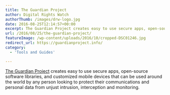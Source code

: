 ```yaml
---
title: The Guardian Project
author: Digital Rights Watch
authorThumb: /images/drw-logo.jpg
date: 2016-08-25T12:14:57+00:00
excerpt: The Guardian Project creates easy to use secure apps, open-source software libraries, and customized mobile devices that can be used around the world by any person looking to protect their communications and personal data from unjust intrusion, interception and monitoring.
url: /2016/08/25/the-guardian-project/
featureImage: /wp-content/uploads/2016/10/cropped-DSC01246.jpg
redirect_url: https://guardianproject.info/
category:
  - 'Tools and Guides'

---
```

[The Guardian Project][1] creates easy to use secure apps, open-source software libraries, and customized mobile devices that can be used around the world by any person looking to protect their communications and personal data from unjust intrusion, interception and monitoring.

 [1]: https://guardianproject.info/
